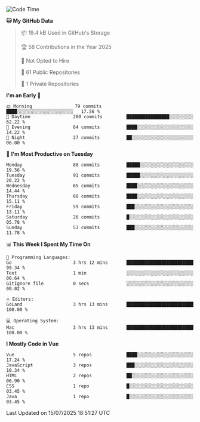 <!--START_SECTION:waka-->
![Code Time](http://img.shields.io/badge/Code%20Time-1%2C476%20hrs%2026%20mins-blue)

**🐱 My GitHub Data** 

> 📦 19.4 kB Used in GitHub's Storage 
 > 
> 🏆 58 Contributions in the Year 2025
 > 
> 🚫 Not Opted to Hire
 > 
> 📜 61 Public Repositories 
 > 
> 🔑 1 Private Repositories 
 > 
**I'm an Early 🐤** 

```text
🌞 Morning                79 commits          ████░░░░░░░░░░░░░░░░░░░░░   17.56 % 
🌆 Daytime                280 commits         ████████████████░░░░░░░░░   62.22 % 
🌃 Evening                64 commits          ████░░░░░░░░░░░░░░░░░░░░░   14.22 % 
🌙 Night                  27 commits          ██░░░░░░░░░░░░░░░░░░░░░░░   06.00 % 
```
📅 **I'm Most Productive on Tuesday** 

```text
Monday                   88 commits          █████░░░░░░░░░░░░░░░░░░░░   19.56 % 
Tuesday                  91 commits          █████░░░░░░░░░░░░░░░░░░░░   20.22 % 
Wednesday                65 commits          ████░░░░░░░░░░░░░░░░░░░░░   14.44 % 
Thursday                 68 commits          ████░░░░░░░░░░░░░░░░░░░░░   15.11 % 
Friday                   59 commits          ███░░░░░░░░░░░░░░░░░░░░░░   13.11 % 
Saturday                 26 commits          █░░░░░░░░░░░░░░░░░░░░░░░░   05.78 % 
Sunday                   53 commits          ███░░░░░░░░░░░░░░░░░░░░░░   11.78 % 
```


📊 **This Week I Spent My Time On** 

```text
💬 Programming Languages: 
Go                       3 hrs 12 mins       █████████████████████████   99.34 % 
Text                     1 min               ░░░░░░░░░░░░░░░░░░░░░░░░░   00.64 % 
GitIgnore file           0 secs              ░░░░░░░░░░░░░░░░░░░░░░░░░   00.02 % 

🔥 Editors: 
GoLand                   3 hrs 13 mins       █████████████████████████   100.00 % 

💻 Operating System: 
Mac                      3 hrs 13 mins       █████████████████████████   100.00 % 
```

**I Mostly Code in Vue** 

```text
Vue                      5 repos             ████░░░░░░░░░░░░░░░░░░░░░   17.24 % 
JavaScript               3 repos             ███░░░░░░░░░░░░░░░░░░░░░░   10.34 % 
HTML                     2 repos             ██░░░░░░░░░░░░░░░░░░░░░░░   06.90 % 
CSS                      1 repo              █░░░░░░░░░░░░░░░░░░░░░░░░   03.45 % 
Java                     1 repo              █░░░░░░░░░░░░░░░░░░░░░░░░   03.45 % 
```




 Last Updated on 15/07/2025 18:51:27 UTC
<!--END_SECTION:waka-->
